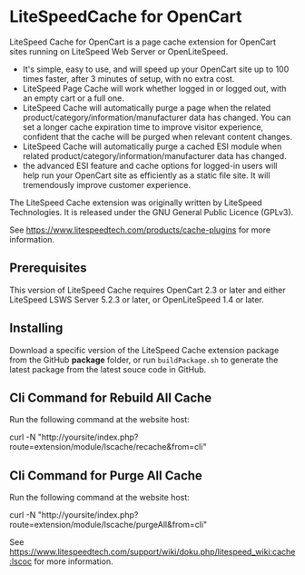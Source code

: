 # LiteSpeedCache for OpenCart

LiteSpeed Cache for OpenCart is a page cache extension for OpenCart sites running on LiteSpeed Web Server or OpenLiteSpeed.

* It's simple, easy to use, and will speed up your OpenCart site up to 100 times faster, after 3 minutes of setup, with no extra cost.
* LiteSpeed Page Cache will work whether logged in or logged out, with an empty cart or a full one.
* LiteSpeed Cache will automatically purge a page when the related product/category/information/manufacturer data has changed. You can set a longer cache expiration time to improve visitor experience, confident that the cache will be purged when relevant content changes.
* LiteSpeed Cache will automatically purge a cached ESI module when related product/category/information/manufacturer data has changed. 
* the advanced ESI feature and cache options for logged-in users will help run your OpenCart site as efficiently as a static file site. It will tremendously improve customer experience.

The LiteSpeed Cache extension was originally written by LiteSpeed Technologies. It is released under the GNU General Public Licence (GPLv3).

See https://www.litespeedtech.com/products/cache-plugins for more information.

## Prerequisites
This version of LiteSpeed Cache requires OpenCart 2.3 or later and either LiteSpeed LSWS Server 5.2.3 or later, or OpenLiteSpeed 1.4 or later.

## Installing
Download a specific version of the LiteSpeed Cache extension package from the GitHub **package** folder, or run `buildPackage.sh` to generate the latest package from the latest souce code in GitHub.

## Cli Command for Rebuild All Cache
Run the following command at the website host:

curl -N "http://yoursite/index.php?route=extension/module/lscache/recache&from=cli"

## Cli Command for Purge All Cache
Run the following command at the website host:

curl -N "http://yoursite/index.php?route=extension/module/lscache/purgeAll&from=cli"


See https://www.litespeedtech.com/support/wiki/doku.php/litespeed_wiki:cache:lscoc for more information.


